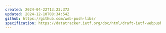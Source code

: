 ```yaml
---
created: 2024-04-22T13:23:37Z
updated: 2024-12-10T08:34:54Z
github: https://github.com/web-push-libs/
specification: https://datatracker.ietf.org/doc/html/draft-ietf-webpush-protocol
---
```


